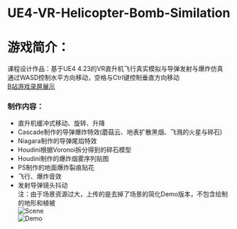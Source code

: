 # UE4-VR-Helicopter-Bomb-Similation
# 游戏简介：<br>
课程设计作品：基于UE4 4.23的VR直升机飞行真实模拟与导弹发射与爆炸仿真<br>
通过WASD控制水平方向移动，空格与Ctrl键控制垂直方向移动<br>
[B站游戏录屏展示](https://www.bilibili.com/video/av88606797/)<br>
### 制作内容：<br>
* 直升机缓冲式移动、旋转、升降
* Cascade制作的导弹爆炸特效(蘑菇云、地表扩散黑烟、飞溅的火星与碎石)
* Niagara制作的导弹尾焰特效
* Houdini根据Voronoi拆分得到的碎石模型
* Houdini制作的爆炸烟雾序列贴图
* PS制作的地面爆炸裂痕贴花
* 飞行、爆炸音效
* 发射导弹镜头抖动<br>
注：由于场景资源过大，上传的是去掉了场景的简化Demo版本，不包含绘制的地形和植被<br>
![Scene](https://github.com/ColorGalaxy/UE4-VR-Helicopter-Bomb-Similation/raw/master/Screenshot/Scene.png)<br>
![Demo](https://github.com/ColorGalaxy/UE4-VR-Helicopter-Bomb-Similation/raw/master/Screenshot/Demo.png)<br> 
